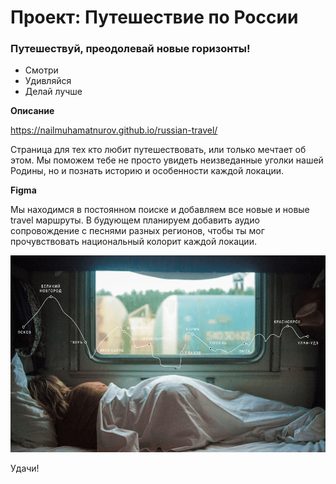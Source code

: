 ﻿# Проект: Путешествие по России

### Путешествуй, преодолевай новые горизонты!
* Смотри
* Удивляйся
* Делай лучше

**Описание**

https://nailmuhamatnurov.github.io/russian-travel/

Страница для тех кто любит путешествовать, или только мечтает об этом. 
Мы поможем тебе не просто увидеть неизведанные уголки нашей Родины, 
но и познать историю и особенности каждой локации. 

**Figma**

Мы находимся в постоянном поиске и добавляем все новые и новые  travel 
маршруты. В будующем планируем добавить аудио сопровождение с песнями разных регионов, 
чтобы ты мог прочувствовать национальный колорит каждой локации.


![Image alt](https://github.com/NailMuhamatnurov/russian-travel/raw/main/images/lead__polka.png)

Удачи!
